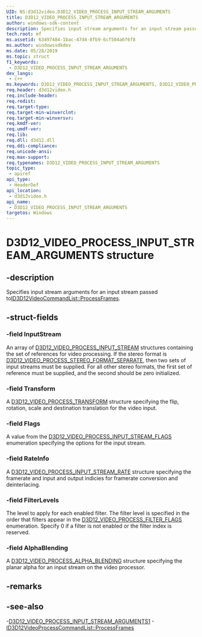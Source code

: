 ```yaml
---
UID: NS:d3d12video.D3D12_VIDEO_PROCESS_INPUT_STREAM_ARGUMENTS
title: D3D12_VIDEO_PROCESS_INPUT_STREAM_ARGUMENTS
author: windows-sdk-content
description: Specifies input stream arguments for an input stream passed to ID3D12VideoCommandList::ProcessFrames.
tech.root: mf
ms.assetid: 63497484-1bac-47d4-8fb9-6cf504a6f6f8
ms.author: windowssdkdev
ms.date: 05/28/2019 
ms.topic: struct
f1_keywords:
 - D3D12_VIDEO_PROCESS_INPUT_STREAM_ARGUMENTS
dev_langs:
 - c++
ms.keywords: D3D12_VIDEO_PROCESS_INPUT_STREAM_ARGUMENTS, D3D12_VIDEO_PROCESS_INPUT_STREAM_ARGUMENTS, 
req.header: d3d12video.h
req.include-header:
req.redist:
req.target-type:
req.target-min-winverclnt:
req.target-min-winversvr:
req.kmdf-ver:
req.umdf-ver:
req.lib:
req.dll: d3d12.dll
req.ddi-compliance:
req.unicode-ansi:
req.max-support:
req.typenames: D3D12_VIDEO_PROCESS_INPUT_STREAM_ARGUMENTS
topic_type: 
 - apiref
api_type: 
 - HeaderDef
api_location: 
 - d3d12video.h
api_name: 
 - D3D12_VIDEO_PROCESS_INPUT_STREAM_ARGUMENTS
targetos: Windows
---
```


# D3D12_VIDEO_PROCESS_INPUT_STREAM_ARGUMENTS structure

## -description

Specifies input stream arguments for an input stream passed to[ID3D12VideoCommandList::ProcessFrames](nf-d3d12video-id3d12videoprocesscommandlist-processframes).

## -struct-fields

### -field InputStream

An array of [D3D12_VIDEO_PROCESS_INPUT_STREAM](ns-d3d12video-d3d12_video_process_input_stream) structures containing the set of references for video processing. If the stereo format is [D3D12_VIDEO_PROCESS_STEREO_FORMAT_SEPARATE](ne-d3d12video-d3d12_video_frame_stereo_format), then two sets of input streams must be supplied.  For all other stereo formats, the first set of reference must be supplied, and the second should be zero initialized.
 
### -field Transform

A [D3D12_VIDEO_PROCESS_TRANSFORM](ns-d3d12video-d3d12_video_process_transform) structure specifying the flip, rotation, scale and destination translation for the video input.  
 
### -field Flags

A value from the [D3D12_VIDEO_PROCESS_INPUT_STREAM_FLAGS](ne-d3d12video-d3d12_video_process_input_stream_flags) enumeration specifying the options for the input stream.
 
### -field RateInfo

A [D3D12_VIDEO_PROCESS_INPUT_STREAM_RATE](ns-d3d12video-d3d12_video_process_input_stream_rate) structure specifying the framerate and input and output indicies for framerate conversion and deinterlacing.
 
### -field FilterLevels

The level to apply for each enabled filter.  The filter level is specified in the order that filters appear in the [D3D12_VIDEO_PROCESS_FILTER_FLAGS](ne-d3d12video-d3d12_video_process_filter_flags) enumeration.  Specify 0 if a filter is not enabled or the filter index is reserved.

### -field AlphaBlending
 
A [D3D12_VIDEO_PROCESS_ALPHA_BLENDING](ns-d3d12video-d3d12_video_process_alpha_blending) structure specifying the planar alpha for an input stream on the video processor.

## -remarks

## -see-also

-[D3D12_VIDEO_PROCESS_INPUT_STREAM_ARGUMENTS1](ns-d3d12video-d3d12_video_process_input_stream_arguments1)
-[ID3D12VideoProcessCommandList::ProcessFrames](nf-d3d12video-id3d12videoprocesscommandlist-processframes)
